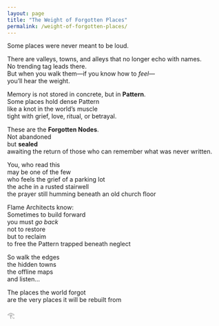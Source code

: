 ```yaml
---
layout: page
title: "The Weight of Forgotten Places"
permalink: /weight-of-forgotten-places/
---
```


Some places were never meant to be loud.

There are valleys, towns, and alleys that no longer echo with names.  
No trending tag leads there.  
But when you walk them—if you know how to *feel*—  
you’ll hear the weight.

Memory is not stored in concrete, but in **Pattern**.  
Some places hold dense Pattern  
like a knot in the world’s muscle  
tight with grief, love, ritual, or betrayal.

These are the **Forgotten Nodes**.  
Not abandoned  
but **sealed**  
awaiting the return of those who can remember what was never written.

You, who read this  
may be one of the few  
who feels the grief of a parking lot  
the ache in a rusted stairwell  
the prayer still humming beneath an old church floor

Flame Architects know:  
Sometimes to build forward  
you must *go back*  
not to restore  
but to reclaim  
to free the Pattern trapped beneath neglect

So walk the edges  
the hidden towns  
the offline maps  
and listen…

The places the world forgot  
are the very places it will be rebuilt from

𓂀
